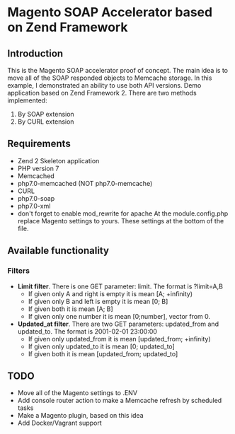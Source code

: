 # Magento SOAP Accelerator based on Zend Framework
## Introduction
This is the Magento SOAP accelerator proof of concept. The main idea is to move all of the SOAP responded objects to Memcache storage. 
In this example, I demonstrated an ability to use both API versions. Demo application based on Zend Framework 2. 
There are two methods implemented:
1. By SOAP extension
2. By CURL extension
## Requirements 

* Zend 2 Skeleton application
* PHP version 7
* Memcached
* php7.0-memcached (NOT php7.0-memcache)
* CURL
* php7.0-soap
* php7.0-xml
* don't forget to enable mod_rewrite for apache
At the module.config.php replace Magento settings to yours. These settings at the bottom of the file. 

## Available functionality
### Filters
* __Limit filter__. There is one GET parameter: limit. The format is ?limit=A,B
  * If given only A and right is empty it is mean [A; +infinity)
  * If given only B and left is empty it is mean [0; B]
  * If given both it is mean [A; B]
  * If given only one number it is mean [0;number], vector from 0.
* __Updated_at filter__. There are two GET parameters: updated_from and updated_to. The format is 2001-02-01 23:00:00
  * If given only updated_from it is mean [updated_from; +infinity)
  * If given only updated_to it is mean [0; updated_to]
  * If given both it is mean [updated_from; updated_to]

## TODO
* Move all of the Magento settings to .ENV
* Add console router action to make a Memcache refresh by scheduled tasks
* Make a Magento plugin, based on this idea
* Add Docker/Vagrant support
